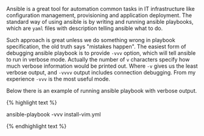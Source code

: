 Ansible is a great tool for automation common tasks in IT infrastructure like configuration management, provisioning and application deployment. The standard way of using ansible is by writing and running ansible playbooks, which are ```yaml``` files with description telling ansible what to do.


Such approach is great unless we do something wrong in playbook specification, the old truth says "mistakes happen". The easiest form of debugging ansible playbook is to provide ```-vvv``` option, which will tell ansible to run in verbose mode. Actually the number of ```v``` characters specify how much verbose information would be printed out. Where ```-v``` gives us the least verbose output, and ```-vvvv``` output includes connection debugging. From my experience ```-vvv``` is the most useful mode.

Below there is an example of running ansible playbook with verbose output.

{% highlight text %}

ansible-playbook -vvv install-vim.yml

{% endhighlight text %}
